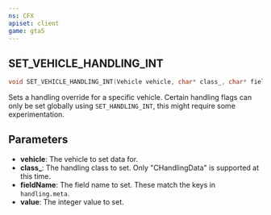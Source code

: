 ```yaml
---
ns: CFX
apiset: client
game: gta5
---
```

## SET_VEHICLE_HANDLING_INT

```c
void SET_VEHICLE_HANDLING_INT(Vehicle vehicle, char* class_, char* fieldName, int value);
```

Sets a handling override for a specific vehicle. Certain handling flags can only be set globally using `SET_HANDLING_INT`, this might require some experimentation.

## Parameters
* **vehicle**: The vehicle to set data for.
* **class_**: The handling class to set. Only "CHandlingData" is supported at this time.
* **fieldName**: The field name to set. These match the keys in `handling.meta`.
* **value**: The integer value to set.

